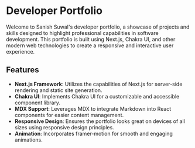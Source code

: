 # Developer Portfolio

Welcome to Sanish Suwal's developer portfolio, a showcase of projects and skills designed to highlight professional capabilities in software development. This portfolio is built using Next.js, Chakra UI, and other modern web technologies to create a responsive and interactive user experience.

## Features

- **Next.js Framework**: Utilizes the capabilities of Next.js for server-side rendering and static site generation.
- **Chakra UI**: Implements Chakra UI for a customizable and accessible component library.
- **MDX Support**: Leverages MDX to integrate Markdown into React components for easier content management.
- **Responsive Design**: Ensures the portfolio looks great on devices of all sizes using responsive design principles.
- **Animation**: Incorporates framer-motion for smooth and engaging animations.
